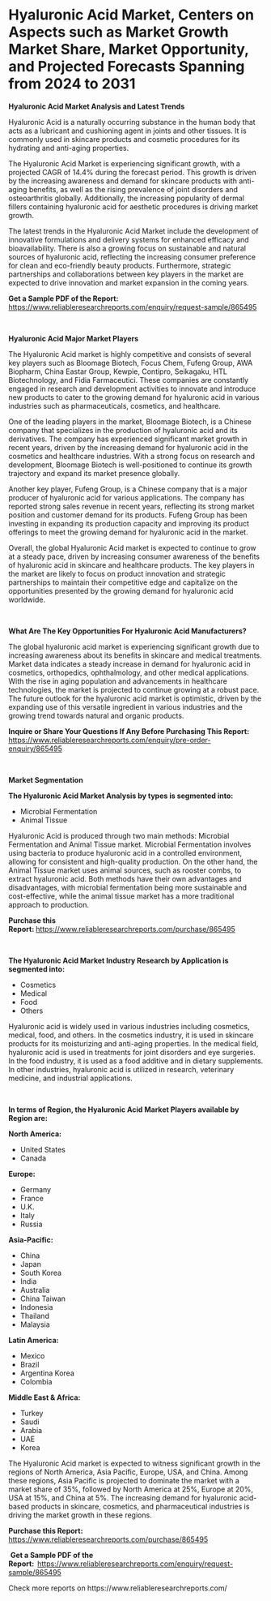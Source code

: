 <p><h1>Hyaluronic Acid Market, Centers on Aspects such as Market Growth Market Share, Market Opportunity, and Projected Forecasts Spanning from 2024 to 2031</h1></p><p><strong>Hyaluronic Acid Market Analysis and Latest Trends</strong></p>
<p><p>Hyaluronic Acid is a naturally occurring substance in the human body that acts as a lubricant and cushioning agent in joints and other tissues. It is commonly used in skincare products and cosmetic procedures for its hydrating and anti-aging properties.</p><p>The Hyaluronic Acid Market is experiencing significant growth, with a projected CAGR of 14.4% during the forecast period. This growth is driven by the increasing awareness and demand for skincare products with anti-aging benefits, as well as the rising prevalence of joint disorders and osteoarthritis globally. Additionally, the increasing popularity of dermal fillers containing hyaluronic acid for aesthetic procedures is driving market growth.</p><p>The latest trends in the Hyaluronic Acid Market include the development of innovative formulations and delivery systems for enhanced efficacy and bioavailability. There is also a growing focus on sustainable and natural sources of hyaluronic acid, reflecting the increasing consumer preference for clean and eco-friendly beauty products. Furthermore, strategic partnerships and collaborations between key players in the market are expected to drive innovation and market expansion in the coming years.</p></p>
<p><strong>Get a Sample PDF of the Report:&nbsp;</strong> <a href="https://www.reliableresearchreports.com/enquiry/request-sample/865495">https://www.reliableresearchreports.com/enquiry/request-sample/865495</a></p>
<p>&nbsp;</p>
<p><strong>Hyaluronic Acid Major Market Players</strong></p>
<p><p>The Hyaluronic Acid market is highly competitive and consists of several key players such as Bloomage Biotech, Focus Chem, Fufeng Group, AWA Biopharm, China Eastar Group, Kewpie, Contipro, Seikagaku, HTL Biotechnology, and Fidia Farmaceutici. These companies are constantly engaged in research and development activities to innovate and introduce new products to cater to the growing demand for hyaluronic acid in various industries such as pharmaceuticals, cosmetics, and healthcare.</p><p>One of the leading players in the market, Bloomage Biotech, is a Chinese company that specializes in the production of hyaluronic acid and its derivatives. The company has experienced significant market growth in recent years, driven by the increasing demand for hyaluronic acid in the cosmetics and healthcare industries. With a strong focus on research and development, Bloomage Biotech is well-positioned to continue its growth trajectory and expand its market presence globally.</p><p>Another key player, Fufeng Group, is a Chinese company that is a major producer of hyaluronic acid for various applications. The company has reported strong sales revenue in recent years, reflecting its strong market position and customer demand for its products. Fufeng Group has been investing in expanding its production capacity and improving its product offerings to meet the growing demand for hyaluronic acid in the market.</p><p>Overall, the global Hyaluronic Acid market is expected to continue to grow at a steady pace, driven by increasing consumer awareness of the benefits of hyaluronic acid in skincare and healthcare products. The key players in the market are likely to focus on product innovation and strategic partnerships to maintain their competitive edge and capitalize on the opportunities presented by the growing demand for hyaluronic acid worldwide.</p></p>
<p>&nbsp;</p>
<p><strong>What Are The Key Opportunities For Hyaluronic Acid Manufacturers?</strong></p>
<p><p>The global hyaluronic acid market is experiencing significant growth due to increasing awareness about its benefits in skincare and medical treatments. Market data indicates a steady increase in demand for hyaluronic acid in cosmetics, orthopedics, ophthalmology, and other medical applications. With the rise in aging population and advancements in healthcare technologies, the market is projected to continue growing at a robust pace. The future outlook for the hyaluronic acid market is optimistic, driven by the expanding use of this versatile ingredient in various industries and the growing trend towards natural and organic products.</p></p>
<p><strong>Inquire or Share Your Questions If Any Before Purchasing This Report:</strong> <a href="https://www.reliableresearchreports.com/enquiry/pre-order-enquiry/865495">https://www.reliableresearchreports.com/enquiry/pre-order-enquiry/865495</a></p>
<p>&nbsp;</p>
<p><strong>Market Segmentation</strong></p>
<p><strong>The Hyaluronic Acid Market Analysis by types is segmented into:</strong></p>
<p><ul><li>Microbial Fermentation</li><li>Animal Tissue</li></ul></p>
<p><p>Hyaluronic Acid is produced through two main methods: Microbial Fermentation and Animal Tissue market. Microbial Fermentation involves using bacteria to produce hyaluronic acid in a controlled environment, allowing for consistent and high-quality production. On the other hand, the Animal Tissue market uses animal sources, such as rooster combs, to extract hyaluronic acid. Both methods have their own advantages and disadvantages, with microbial fermentation being more sustainable and cost-effective, while the animal tissue market has a more traditional approach to production.</p></p>
<p><strong>Purchase this Report:&nbsp;</strong><a href="https://www.reliableresearchreports.com/purchase/865495">https://www.reliableresearchreports.com/purchase/865495</a></p>
<p>&nbsp;</p>
<p><strong>The Hyaluronic Acid Market Industry Research by Application is segmented into:</strong></p>
<p><ul><li>Cosmetics</li><li>Medical</li><li>Food</li><li>Others</li></ul></p>
<p><p>Hyaluronic acid is widely used in various industries including cosmetics, medical, food, and others. In the cosmetics industry, it is used in skincare products for its moisturizing and anti-aging properties. In the medical field, hyaluronic acid is used in treatments for joint disorders and eye surgeries. In the food industry, it is used as a food additive and in dietary supplements. In other industries, hyaluronic acid is utilized in research, veterinary medicine, and industrial applications.</p></p>
<p>&nbsp;</p>
<p><strong>In terms of Region, the Hyaluronic Acid Market Players available by Region are:</strong></p>
<p>
    <p> <strong> North America: </strong>
        <ul>
            <li>United States</li>
            <li>Canada</li>
        </ul>
        </p> 
    <p> <strong> Europe: </strong>
        <ul>
            <li>Germany</li>
            <li>France</li>
            <li>U.K.</li>
            <li>Italy</li>
            <li>Russia</li>
        </ul>
        </p> 
    <p> <strong> Asia-Pacific: </strong>
        <ul>
            <li>China</li>
            <li>Japan</li>
            <li>South Korea</li>
            <li>India</li>
            <li>Australia</li>
            <li>China Taiwan</li>
            <li>Indonesia</li>
            <li>Thailand</li>
            <li>Malaysia</li>
        </ul>
        </p> 
    <p> <strong> Latin America: </strong>
        <ul>
            <li>Mexico</li>
            <li>Brazil</li>
            <li>Argentina Korea</li>
            <li>Colombia</li>
        </ul>
        </p> 
    <p> <strong> Middle East & Africa: </strong>
        <ul>
            <li>Turkey</li>
            <li>Saudi</li>
            <li>Arabia</li>
            <li>UAE</li>
            <li>Korea</li>
        </ul>
    </p>
    </p>
<p><p>The Hyaluronic Acid market is expected to witness significant growth in the regions of North America, Asia Pacific, Europe, USA, and China. Among these regions, Asia Pacific is projected to dominate the market with a market share of 35%, followed by North America at 25%, Europe at 20%, USA at 15%, and China at 5%. The increasing demand for hyaluronic acid-based products in skincare, cosmetics, and pharmaceutical industries is driving the market growth in these regions.</p></p>
<p><strong>Purchase this Report: </strong><a href="https://www.reliableresearchreports.com/purchase/865495">https://www.reliableresearchreports.com/purchase/865495</a></p>
<p>&nbsp;<strong>Get a Sample PDF of the Report:&nbsp;&nbsp;</strong><a href="https://www.reliableresearchreports.com/enquiry/request-sample/865495">https://www.reliableresearchreports.com/enquiry/request-sample/865495</a></p>
<p><strong></strong></p>
<p>Check more reports on https://www.reliableresearchreports.com/</p>